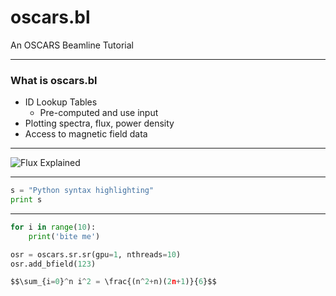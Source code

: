 # oscars.bl

An OSCARS Beamline Tutorial

---

### What is oscars.bl

- ID Lookup Tables
  - Pre-computed and use input
- Plotting spectra, flux, power density
- Access to magnetic field data

---

![Flux Explained](https://facebook.github.io/flux/img/flux-simple-f8-diagram-explained-1300w.png)

---

```python
s = "Python syntax highlighting"
print s
```


---

```python
for i in range(10):
    print('bite me')

osr = oscars.sr.sr(gpu=1, nthreads=10)
osr.add_bfield(123)

$$\sum_{i=0}^n i^2 = \frac{(n^2+n)(2n+1)}{6}$$
```
